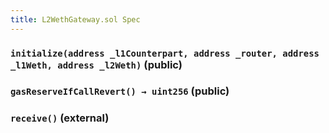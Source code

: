 ```yaml
---
title: L2WethGateway.sol Spec
---
```


### `initialize(address _l1Counterpart, address _router, address _l1Weth, address _l2Weth)` (public)

### `gasReserveIfCallRevert() → uint256` (public)

### `receive()` (external)
